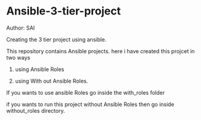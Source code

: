 # Ansible-3-tier-project


Author: SAI

Creating the 3 tier project using ansible.

This repository contains Ansible projects. here i have created this projcet in two ways 

1. using Ansible Roles

2. using With out Ansible Roles.

If you wants to use ansible Roles go inside the with_roles folder 

if you wants to run this project without Ansible Roles then go inside without_roles directory.
